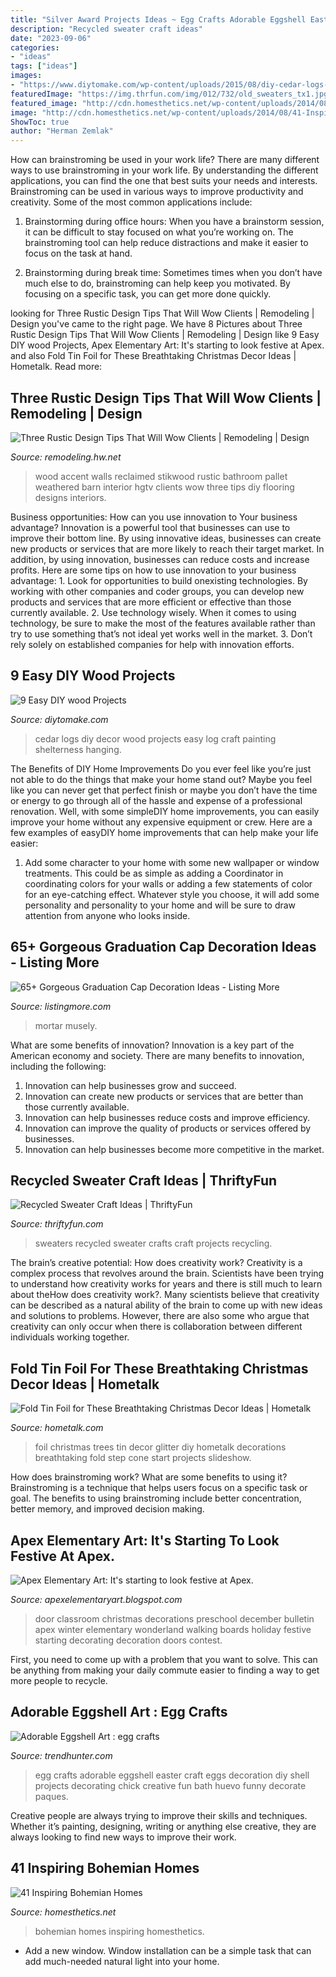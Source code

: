 ```yaml
---
title: "Silver Award Projects Ideas ~ Egg Crafts Adorable Eggshell Easter Craft Eggs Decoration Diy Shell Projects Decorating Chick Creative Fun Bath Huevo Funny Decorate Paques"
description: "Recycled sweater craft ideas"
date: "2023-09-06"
categories:
- "ideas"
tags: ["ideas"]
images:
- "https://www.diytomake.com/wp-content/uploads/2015/08/diy-cedar-logs-wall-decor.jpg"
featuredImage: "https://img.thrfun.com/img/012/732/old_sweaters_tx1.jpg"
featured_image: "http://cdn.homesthetics.net/wp-content/uploads/2014/08/41-Inspiring-Bohemian-Homes-homesthetics-39.jpg"
image: "http://cdn.homesthetics.net/wp-content/uploads/2014/08/41-Inspiring-Bohemian-Homes-homesthetics-39.jpg"
ShowToc: true
author: "Herman Zemlak"
---
```



How can brainstroming be used in your work life?
There are many different ways to use brainstroming in your work life. By understanding the different applications, you can find the one that best suits your needs and interests. Brainstroming can be used in various ways to improve productivity and creativity. Some of the most common applications include:
1) Brainstorming during office hours: When you have a brainstorm session, it can be difficult to stay focused on what you’re working on. The brainstroming tool can help reduce distractions and make it easier to focus on the task at hand.

2) Brainstorming during break time: Sometimes times when you don’t have much else to do, brainstroming can help keep you motivated. By focusing on a specific task, you can get more done quickly.

	

		
looking for Three Rustic Design Tips That Will Wow Clients | Remodeling | Design you've came to the right page. We have 8 Pictures about Three Rustic Design Tips That Will Wow Clients | Remodeling | Design like 9 Easy DIY wood Projects, Apex Elementary Art: It&#039;s starting to look festive at Apex. and also Fold Tin Foil for These Breathtaking Christmas Decor Ideas | Hometalk. Read more:
		
    
## Three Rustic Design Tips That Will Wow Clients | Remodeling | Design

<img loading=lazy src="https://cdnassets.hw.net/54/01/d664d47442fd82db97bf2b86d3f1/stikwood-rww-bellainteriors2.jpg" onerror="this.onerror=null;this.src='https://tse4.mm.bing.net/th?id=OIP.9Qu4INJf_YlptJwy8XmuoQHaLG&amp;pid=15.1';" alt="Three Rustic Design Tips That Will Wow Clients | Remodeling | Design">

_Source: remodeling.hw.net_

>wood accent walls reclaimed stikwood rustic bathroom pallet weathered barn interior hgtv clients wow three tips diy flooring designs interiors. 

	

Business opportunities: How can you use innovation to Your business advantage?
Innovation is a powerful tool that businesses can use to improve their bottom line. By using innovative ideas, businesses can create new products or services that are more likely to reach their target market. In addition, by using innovation, businesses can reduce costs and increase profits. Here are some tips on how to use innovation to your business advantage: 1. Look for opportunities to build onexisting technologies. By working with other companies and coder groups, you can develop new products and services that are more efficient or effective than those currently available. 2. Use technology wisely. When it comes to using technology, be sure to make the most of the features available rather than try to use something that’s not ideal yet works well in the market. 3. Don’t rely solely on established companies for help with innovation efforts.

    
## 9 Easy DIY Wood Projects

<img loading=lazy src="https://www.diytomake.com/wp-content/uploads/2015/08/diy-cedar-logs-wall-decor.jpg" onerror="this.onerror=null;this.src='https://tse4.mm.bing.net/th?id=OIP.U2gkq4g2jJ6lW29wRcPjkAHaJ3&amp;pid=15.1';" alt="9 Easy DIY wood Projects">

_Source: diytomake.com_

>cedar logs diy decor wood projects easy log craft painting shelterness hanging. 

	

The Benefits of DIY Home Improvements
Do you ever feel like you’re just not able to do the things that make your home stand out? Maybe you feel like you can never get that perfect finish or maybe you don’t have the time or energy to go through all of the hassle and expense of a professional renovation. Well, with some simpleDIY home improvements, you can easily improve your home without any expensive equipment or crew. Here are a few examples of easyDIY home improvements that can help make your life easier: 
1. Add some character to your home with some new wallpaper or window treatments. This could be as simple as adding a Coordinator in coordinating colors for your walls or adding a few statements of color for an eye-catching effect. Whatever style you choose, it will add some personality and personality to your home and will be sure to draw attention from anyone who looks inside.

    
## 65+ Gorgeous Graduation Cap Decoration Ideas - Listing More

<img loading=lazy src="http://listingmore.com/wp-content/uploads/2016/07/graduation-cap-decoration/29-graduation-cap-decoration-ideas.jpg" onerror="this.onerror=null;this.src='https://tse3.mm.bing.net/th?id=OIP.JvpzZgSLjP7zyDM3I24hCAHaJ4&amp;pid=15.1';" alt="65+ Gorgeous Graduation Cap Decoration Ideas - Listing More">

_Source: listingmore.com_

>mortar musely. 

	

What are some benefits of innovation?
Innovation is a key part of the American economy and society. There are many benefits to innovation, including the following: 
1. Innovation can help businesses grow and succeed. 
2. Innovation can create new products or services that are better than those currently available. 
3. Innovation can help businesses reduce costs and improve efficiency. 
4. Innovation can improve the quality of products or services offered by businesses. 
5. Innovation can help businesses become more competitive in the market.

    
## Recycled Sweater Craft Ideas | ThriftyFun

<img loading=lazy src="https://img.thrfun.com/img/012/732/old_sweaters_tx1.jpg" onerror="this.onerror=null;this.src='https://tse4.mm.bing.net/th?id=OIP.a8KwOztZDlqrj7oeohe6HAHaHa&amp;pid=15.1';" alt="Recycled Sweater Craft Ideas | ThriftyFun">

_Source: thriftyfun.com_

>sweaters recycled sweater crafts craft projects recycling. 

	

The brain’s creative potential: How does creativity work?
Creativity is a complex process that revolves around the brain. Scientists have been trying to understand how creativity works for years and there is still much to learn about theHow does creativity work?. Many scientists believe that creativity can be described as a natural ability of the brain to come up with new ideas and solutions to problems. However, there are also some who argue that creativity can only occur when there is collaboration between different individuals working together.

    
## Fold Tin Foil For These Breathtaking Christmas Decor Ideas | Hometalk

<img loading=lazy src="https://cdn-fastly.hometalk.com/media/2016/12/13/3644059/s-fold-tin-foil-for-these-breathtaking-christmas-decor-ideas-christmas-decorations-home-decor.jpg?size=1600x1000&amp;nocrop=1" onerror="this.onerror=null;this.src='https://tse4.mm.bing.net/th?id=OIP.HWWHL7lm4m4wZKTWZQaYgQHaJ9&amp;pid=15.1';" alt="Fold Tin Foil for These Breathtaking Christmas Decor Ideas | Hometalk">

_Source: hometalk.com_

>foil christmas trees tin decor glitter diy hometalk decorations breathtaking fold step cone start projects slideshow. 

	

How does brainstroming work? What are some benefits to using it?
Brainstroming is a technique that helps users focus on a specific task or goal. The benefits to using brainstroming include better concentration, better memory, and improved decision making.

    
## Apex Elementary Art: It&#039;s Starting To Look Festive At Apex.

<img loading=lazy src="http://3.bp.blogspot.com/-ABGoJsHvxJI/TuU9xPhXShI/AAAAAAAAAi4/CZUb36of4mU/s1600/IMG_3881.JPG" onerror="this.onerror=null;this.src='https://tse2.mm.bing.net/th?id=OIP.7Nly06uveFrClSGP7-zNVwHaJ6&amp;pid=15.1';" alt="Apex Elementary Art: It&#039;s starting to look festive at Apex.">

_Source: apexelementaryart.blogspot.com_

>door classroom christmas decorations preschool december bulletin apex winter elementary wonderland walking boards holiday festive starting decorating decoration doors contest. 

	

First, you need to come up with a problem that you want to solve. This can be anything from making your daily commute easier to finding a way to get more people to recycle.

    
## Adorable Eggshell Art : Egg Crafts

<img loading=lazy src="http://cdn.trendhunterstatic.com/thumbs/egg-crafts.jpeg" onerror="this.onerror=null;this.src='https://tse4.mm.bing.net/th?id=OIP.L4UWb-YhBXb8vWrZlWaLBQHaLI&amp;pid=15.1';" alt="Adorable Eggshell Art : egg crafts">

_Source: trendhunter.com_

>egg crafts adorable eggshell easter craft eggs decoration diy shell projects decorating chick creative fun bath huevo funny decorate paques. 

	

Creative people are always trying to improve their skills and techniques. Whether it’s painting, designing, writing or anything else creative, they are always looking to find new ways to improve their work.

    
## 41 Inspiring Bohemian Homes

<img loading=lazy src="http://cdn.homesthetics.net/wp-content/uploads/2014/08/41-Inspiring-Bohemian-Homes-homesthetics-39.jpg" onerror="this.onerror=null;this.src='https://tse1.mm.bing.net/th?id=OIP.oA0Kbl4GkVuQyXHOKKXcLgHaJ6&amp;pid=15.1';" alt="41 Inspiring Bohemian Homes">

_Source: homesthetics.net_

>bohemian homes inspiring homesthetics. 

	

- Add a new window. Window installation can be a simple task that can add much-needed natural light into your home.

